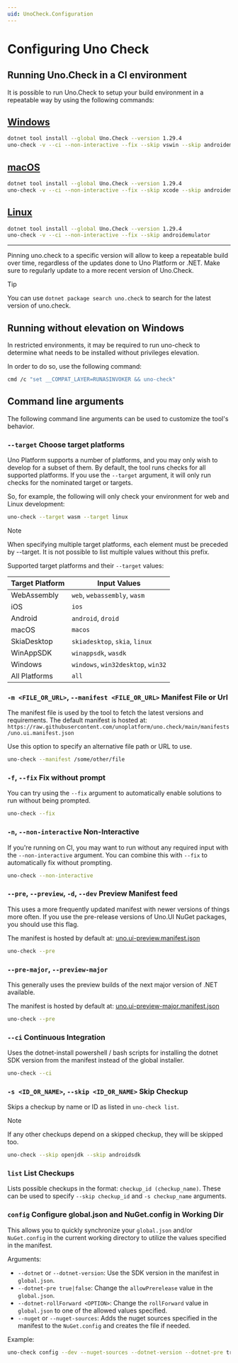 ```yaml
---
uid: UnoCheck.Configuration
---
```


# Configuring Uno Check

## Running Uno.Check in a CI environment

It is possible to run Uno.Check to setup your build environment in a repeatable way by using the following commands:

## [**Windows**](#tab/windows)

```bash
dotnet tool install --global Uno.Check --version 1.29.4
uno-check -v --ci --non-interactive --fix --skip vswin --skip androidemulator --skip androidsdk
```

## [**macOS**](#tab/macos)

```bash
dotnet tool install --global Uno.Check --version 1.29.4
uno-check -v --ci --non-interactive --fix --skip xcode --skip androidemulator --skip androidsdk
```

## [**Linux**](#tab/linux)

```bash
dotnet tool install --global Uno.Check --version 1.29.4
uno-check -v --ci --non-interactive --fix --skip androidemulator
```

***

Pinning uno.check to a specific version will allow to keep a repeatable build over time, regardless of the updates done to Uno Platform or .NET. Make sure to regularly update to a more recent version of Uno.Check.

> [!TIP]
> You can use `dotnet package search uno.check` to search for the latest version of uno.check.

## Running without elevation on Windows

In restricted environments, it may be required to run uno-check to determine what needs to be installed without privileges elevation.

In order to do so, use the following command:

```bash
cmd /c "set __COMPAT_LAYER=RUNASINVOKER && uno-check"
```

## Command line arguments

The following command line arguments can be used to customize the tool's behavior.

### `--target` Choose target platforms

Uno Platform supports a number of platforms, and you may only wish to develop for a subset of them. By default, the tool runs checks for all supported platforms. If you use the `--target` argument, it will only run checks for the nominated target or targets.

So, for example, the following will only check your environment for web and Linux development:

```bash
uno-check --target wasm --target linux
```

> [!NOTE]
> When specifying multiple target platforms, each element must be preceded by --target.
> It is not possible to list multiple values without this prefix.

Supported target platforms and their `--target` values:

| Target Platform  | Input Values                       |
|------------------|------------------------------------|
| WebAssembly      | `web`, `webassembly`, `wasm`       |
| iOS              | `ios`                              |
| Android          | `android`, `droid`                 |
| macOS            | `macos`                            |
| SkiaDesktop      | `skiadesktop`, `skia`, `linux`     |
| WinAppSDK        | `winappsdk`, `wasdk`               |
| Windows          | `windows`, `win32desktop`, `win32` |
| All Platforms    | `all`                              |

### `-m <FILE_OR_URL>`, `--manifest <FILE_OR_URL>` Manifest File or Url

The manifest file is used by the tool to fetch the latest versions and requirements.
The default manifest is hosted at: `https://raw.githubusercontent.com/unoplatform/uno.check/main/manifests/uno.ui.manifest.json`

Use this option to specify an alternative file path or URL to use.

```bash
uno-check --manifest /some/other/file
```

### `-f`, `--fix` Fix without prompt

You can try using the `--fix` argument to automatically enable solutions to run without being prompted.

```bash
uno-check --fix
```

### `-n`, `--non-interactive` Non-Interactive

If you're running on CI, you may want to run without any required input with the `--non-interactive` argument.  You can combine this with `--fix` to automatically fix without prompting.

```bash
uno-check --non-interactive
```

### `--pre`, `--preview`, `-d`, `--dev` Preview Manifest feed

This uses a more frequently updated manifest with newer versions of things more often. If you use the pre-release versions of Uno.UI NuGet packages, you should use this flag.

The manifest is hosted by default at: [uno.ui-preview.manifest.json](https://raw.githubusercontent.com/unoplatform/uno.check/main/manifests/uno.ui-preview.manifest.json)

```bash
uno-check --pre
```

### `--pre-major`, `--preview-major`

This generally uses the preview builds of the next major version of .NET available.

The manifest is hosted by default at: [uno.ui-preview-major.manifest.json](https://raw.githubusercontent.com/unoplatform/uno.check/main/manifests/uno.ui-preview-major.manifest.json)

```bash
uno-check --pre
```

### `--ci` Continuous Integration

Uses the dotnet-install powershell / bash scripts for installing the dotnet SDK version from the manifest instead of the global installer.

```bash
uno-check --ci
```

### `-s <ID_OR_NAME>`, `--skip <ID_OR_NAME>` Skip Checkup

Skips a checkup by name or ID as listed in `uno-check list`.

> [!NOTE]
> If any other checkups depend on a skipped checkup, they will be skipped too.

```bash
uno-check --skip openjdk --skip androidsdk
```

### `list` List Checkups

Lists possible checkups in the format: `checkup_id (checkup_name)`.
These can be used to specify `--skip checkup_id` and `-s checkup_name` arguments.

### `config` Configure global.json and NuGet.config in Working Dir

This allows you to quickly synchronize your `global.json` and/or `NuGet.config` in the current working directory to utilize the values specified in the manifest.

Arguments:

- `--dotnet` or `--dotnet-version`: Use the SDK version in the manifest in `global.json`.
- `--dotnet-pre true|false`: Change the `allowPrerelease` value in the `global.json`.
- `--dotnet-rollForward <OPTION>`: Change the `rollForward` value in `global.json` to one of the allowed values specified.
- `--nuget` or `--nuget-sources`: Adds the nuget sources specified in the manifest to the `NuGet.config` and creates the file if needed.

Example:

```bash
uno-check config --dev --nuget-sources --dotnet-version --dotnet-pre true
```
